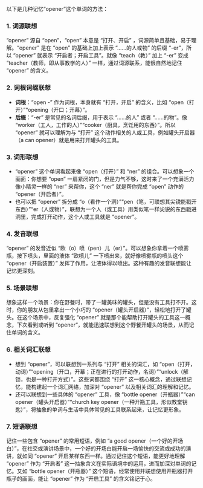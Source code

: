 以下是几种记忆“opener”这个单词的方法：

### 1. 词源联想
“opener” 源自 “open”，“open” 本意是 “打开、开启” ，词源简单且基础，易于理解。“opener” 是在 “open” 的基础上加上表示 “……的人或物” 的后缀 “-er”，所以 “opener” 就表示 “开启者；开启工具”。就像 “teach（教）” 加上 “-er” 变成 “teacher（教师，即从事教学的人）” 一样，通过词源联系，能很自然地记住 “opener” 的含义。

### 2. 词根词缀联想
 - **词根**：“open -” 作为词根，本身就有 “打开，开启” 的含义，比如 “open（打开）”“opening（开口；开幕）”。
 - **后缀**：“-er” 是常见的名词后缀，用于表示 “……的人” 或者 “……的物”。像 “worker（工人，工作的人）”“cooker（厨具，烹饪用的东西）”。所以 “opener” 就可以理解为与 “打开” 这个动作相关的人或工具，例如罐头开启器（a can opener）就是用来打开罐头的工具。

### 3. 词形联想
 - “opener” 这个单词看起来像 “open（打开）” 和 “ner” 的组合。可以想象一个画面：你想要 “open” 一扇紧闭的门，但是力气不够，这时来了一个充满活力像小精灵一样的 “ner” 来帮你，这个 “ner” 就是帮你完成 “open” 动作的 “opener（开启者）”。
 - 也可以把 “opener” 拆分成 “o（看作一个洞）”“pen（笔，可联想其尖锐能戳开东西）”“er（人或物）”，联想为一个人（或工具）用类似笔一样尖锐的东西戳进洞里，完成打开动作，这个人或工具就是 “opener”。

### 4. 发音联想
“opener” 的发音近似 “欧（o）喷（pen）儿（er）”。可以想象你拿着一个喷雾瓶，按下喷头，里面的液体 “欧喷儿” 一下喷出来，就好像喷雾瓶的喷头这个 “opener（开启装置）” 发挥了作用，让液体得以喷出。这种有趣的发音联想能让记忆更深刻。

### 5. 场景联想
想象这样一个场景：你在野餐时，带了一罐美味的罐头，但是没有工具打不开。这时，你的朋友从包里拿出一个小巧的 “opener（罐头开启器）”，轻松地打开了罐头。在这个场景中，反复强化 “opener” 就是那个能帮助打开罐头的工具这一概念，下次看到或听到 “opener”，就能迅速联想到这个野餐开罐头的场景，从而记住单词的含义。

### 6. 相关词汇联想
 - 想到 “opener”，可以联想到一系列与 “打开” 相关的词汇，如 “open（打开，动词）”“opening（开口，开幕；正在进行的打开动作，名词）”“unlock（解锁，也是一种打开方式）”。这些词都围绕 “打开” 这一核心概念，通过联想记忆，能构建起一个词汇网络，加深对 “opener” 以及相关词汇的理解和记忆。
 - 还可以联想到一些具体的 “opener” 工具，像 “bottle opener（开瓶器）”“can opener（罐头开启器）”“church key opener（一种开瓶工具，形似教堂钥匙）”，将抽象的单词与生活中具体常见的工具联系起来，让记忆更形象。

### 7. 短语联想
记住一些包含 “opener” 的常用短语，例如 “a good opener（一个好的开场白）”，在社交或演讲场景中，一个好的开场白能开启一场愉快的交流或成功的演讲，就如同 “opener” 开启某样东西一样。通过记住这个短语，能更好地理解 “opener” 作为 “开启者” 这一抽象含义在实际语境中的运用，进而加深对单词的记忆。又如 “bottle opener（开瓶器）” 这个短语，经常使用并联想使用开瓶器打开瓶子的画面，能让 “opener” 作为 “开启工具” 的含义铭记于心。 